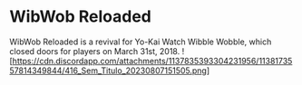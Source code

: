 # WibWob Reloaded
WibWob Reloaded is a revival for Yo-Kai Watch Wibble Wobble, which closed doors for players on March 31st, 2018.
![https://cdn.discordapp.com/attachments/1137835393304231956/1138173557814349844/416_Sem_Titulo_20230807151505.png]
